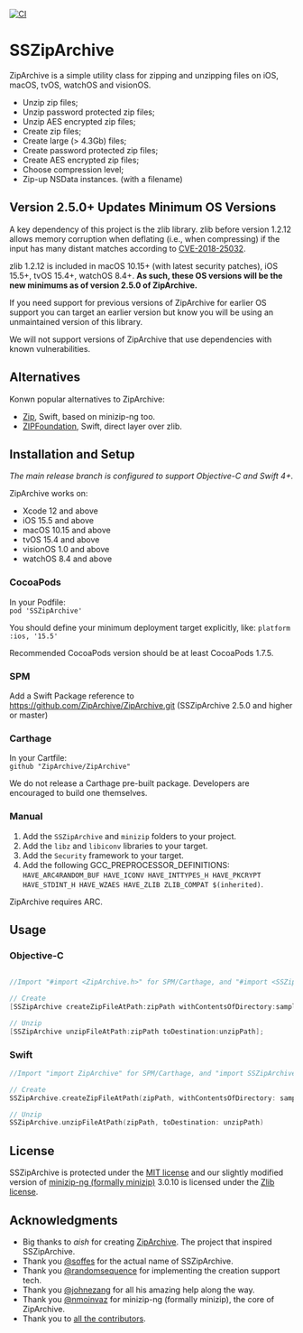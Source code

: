 [![CI](https://github.com/ZipArchive/ZipArchive/workflows/CI/badge.svg)](https://github.com/ZipArchive/ZipArchive/actions?query=workflow%3ACI)

# SSZipArchive

ZipArchive is a simple utility class for zipping and unzipping files on iOS, macOS, tvOS, watchOS and visionOS.

- Unzip zip files;
- Unzip password protected zip files;
- Unzip AES encrypted zip files;
- Create zip files;
- Create large (> 4.3Gb) files;
- Create password protected zip files;
- Create AES encrypted zip files;
- Choose compression level;
- Zip-up NSData instances. (with a filename)

## Version 2.5.0+ Updates Minimum OS Versions

A key dependency of this project is the zlib library. zlib before version 1.2.12 allows memory corruption when deflating (i.e., when compressing) if the input has many distant matches according to [CVE-2018-25032](https://nvd.nist.gov/vuln/detail/cve-2018-25032).  

zlib 1.2.12 is included in macOS 10.15+ (with latest security patches), iOS 15.5+, tvOS 15.4+, watchOS 8.4+.  **As such, these OS versions will be the new minimums as of version 2.5.0 of ZipArchive.** 

If you need support for previous versions of ZipArchive for earlier OS support you can target an earlier version but know you will be using an unmaintained version of this library. 

We will not support versions of ZipArchive that use dependencies with known vulnerabilities. 

## Alternatives

Konwn popular alternatives to ZipArchive:
* [Zip](https://github.com/marmelroy/Zip), Swift, based on minizip-ng too.
* [ZIPFoundation](https://github.com/weichsel/ZIPFoundation), Swift, direct layer over zlib.

## Installation and Setup

*The main release branch is configured to support Objective-C and Swift 4+.*

ZipArchive works on:
- Xcode 12 and above
- iOS 15.5 and above
- macOS 10.15 and above
- tvOS 15.4 and above
- visionOS 1.0 and above
- watchOS 8.4 and above

### CocoaPods
In your Podfile:  
`pod 'SSZipArchive'`

You should define your minimum deployment target explicitly, like:
`platform :ios, '15.5'`

Recommended CocoaPods version should be at least CocoaPods 1.7.5.

### SPM
Add a Swift Package reference to https://github.com/ZipArchive/ZipArchive.git (SSZipArchive 2.5.0 and higher or master)

### Carthage
In your Cartfile:  
`github "ZipArchive/ZipArchive"`

We do not release a Carthage pre-built package. Developers are encouraged to build one themselves.

### Manual

1. Add the `SSZipArchive` and `minizip` folders to your project.
2. Add the `libz` and `libiconv` libraries to your target.
3. Add the `Security` framework to your target.
4. Add the following GCC_PREPROCESSOR_DEFINITIONS: `HAVE_ARC4RANDOM_BUF HAVE_ICONV HAVE_INTTYPES_H HAVE_PKCRYPT HAVE_STDINT_H HAVE_WZAES HAVE_ZLIB ZLIB_COMPAT $(inherited)`.

ZipArchive requires ARC.

## Usage

### Objective-C

```objective-c

//Import "#import <ZipArchive.h>" for SPM/Carthage, and "#import <SSZipArchive.h>" for CocoaPods.

// Create
[SSZipArchive createZipFileAtPath:zipPath withContentsOfDirectory:sampleDataPath];

// Unzip
[SSZipArchive unzipFileAtPath:zipPath toDestination:unzipPath];
```

### Swift

```swift
//Import "import ZipArchive" for SPM/Carthage, and "import SSZipArchive" for CocoaPods.

// Create
SSZipArchive.createZipFileAtPath(zipPath, withContentsOfDirectory: sampleDataPath)

// Unzip
SSZipArchive.unzipFileAtPath(zipPath, toDestination: unzipPath)
```

## License

SSZipArchive is protected under the [MIT license](https://github.com/samsoffes/ssziparchive/raw/master/LICENSE) and our slightly modified version of [minizip-ng (formally minizip)](https://github.com/zlib-ng/minizip-ng) 3.0.10 is licensed under the [Zlib license](https://www.zlib.net/zlib_license.html).

## Acknowledgments

* Big thanks to *aish* for creating [ZipArchive](https://code.google.com/archive/p/ziparchive/). The project that inspired SSZipArchive.
* Thank you [@soffes](https://github.com/soffes) for the actual name of SSZipArchive.
* Thank you [@randomsequence](https://github.com/randomsequence) for implementing the creation support tech.
* Thank you [@johnezang](https://github.com/johnezang) for all his amazing help along the way.
* Thank you [@nmoinvaz](https://github.com/nmoinvaz) for minizip-ng (formally minizip), the core of ZipArchive.
* Thank you to [all the contributors](https://github.com/ZipArchive/ZipArchive/graphs/contributors).
